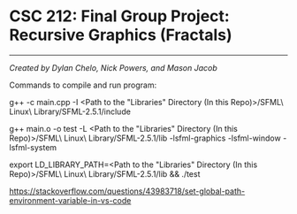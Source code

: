 # CSC 212: Final Group Project: Recursive Graphics (Fractals)
------------------------------------------------------------
*Created by Dylan Chelo, Nick Powers, and Mason Jacob*


Commands to compile and run program:

g++ -c main.cpp -I <Path to the "Libraries" Directory (In this Repo)>/SFML\ Linux\ Library/SFML-2.5.1/include

g++ main.o -o test -L <Path to the "Libraries" Directory (In this Repo)>/SFML\ Linux\ Library/SFML-2.5.1/lib -lsfml-graphics -lsfml-window -lsfml-system

export LD_LIBRARY_PATH=<Path to the "Libraries" Directory (In this Repo)>/SFML\ Linux\ Library/SFML-2.5.1/lib && ./test



https://stackoverflow.com/questions/43983718/set-global-path-environment-variable-in-vs-code
